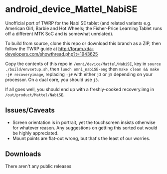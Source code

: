 # android_device_Mattel_NabiSE

Unofficial port of TWRP for the Nabi SE tablet (and related variants e.g. American Girl, Barbie and Hot Wheels; the Fisher-Price Learning Tablet runs off a different MTK SoC and is somewhat unrelated).

To build from source, clone this repo or download this branch as a ZIP, then follow the TWRP guide at http://forum.xda-developers.com/showthread.php?t=1943625

Copy the contents of this repo in `/omni/device/Mattel/NabiSE`, key in `source ./build/envsetup.sh`, then `lunch omni_nabiSE-eng` then `make clean && make -j# recoveryimage`, replacing `-j#` with either `j3` or `j5` depending on your processor. On a dual core, you should use `j3`.

If all goes well, you should end up with a freshly-cooked recovery.img in `/out/product/Mattel/NabiSE`.

## Issues/Caveats
* Screen orientation is in portrait, yet the touchscreen insists otherwise for whatever reason. Any suggestions on getting this sorted out would be highly appreciated.
* Mount points are flat-out wrong, but that's the least of our worries.

## Downloads
There aren't any public releases
